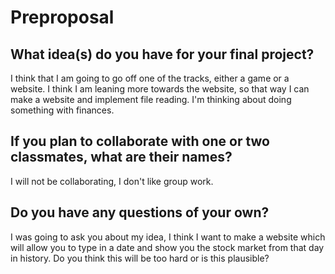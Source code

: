# Preproposal

## What idea(s) do you have for your final project?
I think that I am going to go off one of the tracks, either a game or a website. I think I am leaning more towards the website, so that way I can make a website and implement file reading. I'm thinking about doing something with finances.

## If you plan to collaborate with one or two classmates, what are their names?
I will not be collaborating, I don't like group work.

## Do you have any questions of your own?
I was going to ask you about my idea, I think I want to make a website which will allow you to type in a date and show you the stock market from that day in history. Do you think this will be too hard or is this plausible?

